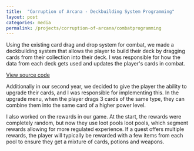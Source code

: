```yaml
---
title:  "Corruption of Arcana - Deckbuilding System Programming"
layout: post
categories: media
permalink: /projects/corruption-of-arcana/combatprogramming
---
```


Using the existing card drag and drop system for combat, we made a deckbuilding system that allows the player to build their deck by dragging cards from their collection into their deck. I was responsible for how the data from each deck gets used and updates the player's cards in combat.

[View source code](https://github.com/andrewscott02/Corruption-of-Arcana/tree/main/Assets/Scripts/Combat)


Additionally in our second year, we decided to give the player the ability to upgrade their cards, and I was responsible for implementing this. In the upgrade menu, when the player drags 3 cards of the same type, they can combine them into the same card of a higher power level.

I also worked on the rewards in our game. At the start, the rewards were completely random, but now they use loot pools loot pools, which segment rewards allowing for more regulated experience. If a quest offers multiple rewards, the player will typically be rewarded with a few items from each pool to ensure they get a mixture of cards, potions and weapons.
